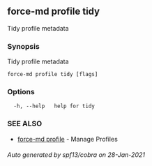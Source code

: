 ## force-md profile tidy

Tidy profile metadata

### Synopsis

Tidy profile metadata

```
force-md profile tidy [flags]
```

### Options

```
  -h, --help   help for tidy
```

### SEE ALSO

* [force-md profile](force-md_profile.md)	 - Manage Profiles

###### Auto generated by spf13/cobra on 28-Jan-2021
